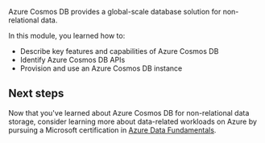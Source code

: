 Azure Cosmos DB provides a global-scale database solution for non-relational data.

In this module, you learned how to:

- Describe key features and capabilities of Azure Cosmos DB
- Identify Azure Cosmos DB APIs
- Provision and use an Azure Cosmos DB instance

## Next steps

Now that you've learned about Azure Cosmos DB for non-relational data storage, consider learning more about data-related workloads on Azure by pursuing a Microsoft certification in [Azure Data Fundamentals](/certifications/azure-data-fundamentals/).
